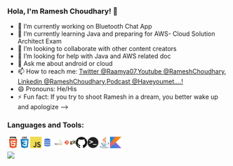 ### Hola, I'm Ramesh Choudhary! 👋


- 🔭 I’m currently working on Bluetooth Chat App
- 🌱 I’m currently learning  Java and preparing for AWS- Cloud Solution Architect Exam
- 👯 I’m looking to collaborate with other content creators
- 🤔 I’m looking for help with Java and AWS related doc
- 💬 Ask me about android or cloud 
- 📫 How to reach me:  [Twitter @Raamya07](https://twitter.com/Raamya07),[Youtube @RameshChoudhary](https://www.youtube.com/channel/UC_NN0eK6Cbu2HChypb7uGdg?view_as=subscriber),
   [Linkedin @RameshChoudhary](https://www.linkedin.com/in/ramesh-choudhary07/),[Podcast @Haveyoumet....!](https://open.spotify.com/show/4HE3IYPeDK40aA97N9ThjO?si=8254XLttSXudITJsXHHhhg)
- 😄 Pronouns: He/His
- ⚡ Fun fact: If you try to shoot Ramesh in a dream, you better wake up and apologize
-->

### Languages and Tools:


<img align="left" alt="HTML5" width="26px" src="https://raw.githubusercontent.com/github/explore/80688e429a7d4ef2fca1e82350fe8e3517d3494d/topics/html/html.png">
<img align="left" alt="CSS3" width="26px" src="https://raw.githubusercontent.com/github/explore/80688e429a7d4ef2fca1e82350fe8e3517d3494d/topics/css/css.png" >
<img align="left" alt="JavaScript" width="26px" src="https://raw.githubusercontent.com/github/explore/80688e429a7d4ef2fca1e82350fe8e3517d3494d/topics/javascript/javascript.png">
<img align="left" alt="SQL" width="26px" src="https://raw.githubusercontent.com/github/explore/80688e429a7d4ef2fca1e82350fe8e3517d3494d/topics/sql/sql.png" >
<img align="left" alt="MySQL" width="26px" src="https://raw.githubusercontent.com/github/explore/80688e429a7d4ef2fca1e82350fe8e3517d3494d/topics/mysql/mysql.png" >
<img align="left" alt="Git" width="26px" src="https://raw.githubusercontent.com/github/explore/80688e429a7d4ef2fca1e82350fe8e3517d3494d/topics/git/git.png" >
<img align="left" alt="GitHub" width="26px" src="https://raw.githubusercontent.com/github/explore/78df643247d429f6cc873026c0622819ad797942/topics/github/github.png">
<img align="left" alt="Terminal" width="26px" src="https://raw.githubusercontent.com/github/explore/80688e429a7d4ef2fca1e82350fe8e3517d3494d/topics/terminal/terminal.png" >
<img align="left" alt="Terminal" width="26px" src="https://raw.githubusercontent.com/github/explore/80688e429a7d4ef2fca1e82350fe8e3517d3494d/topics/java/java.png" >
<img align="left" alt="Terminal" width="26px" src="https://raw.githubusercontent.com/github/explore/80688e429a7d4ef2fca1e82350fe8e3517d3494d/topics/kotlin/kotlin.png" >

<br>
<br>
<img src="https://github-readme-stats.vercel.app/api?username=Ramesh0708&&show_icons=true&title_color=ffffff&icon_color=bb2acf&text_color=daf7dc&bg_color=151515">





